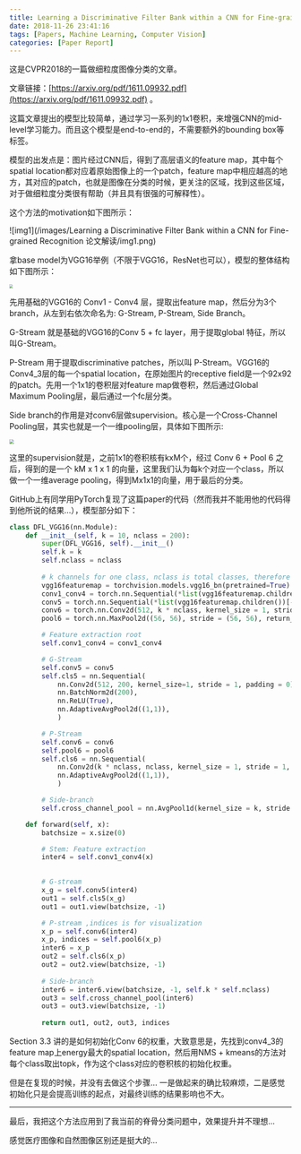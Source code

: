 ```yaml
---
title: Learning a Discriminative Filter Bank within a CNN for Fine-grained Recognition 论文解读
date: 2018-11-26 23:41:16
tags: [Papers, Machine Learning, Computer Vision] 
categories: [Paper Report]
---
```


这是CVPR2018的一篇做细粒度图像分类的文章。

文章链接：[https://arxiv.org/pdf/1611.09932.pdf](https://arxiv.org/pdf/1611.09932.pdf) 。

<!-- more -->

这篇文章提出的模型比较简单，通过学习一系列的1x1卷积，来增强CNN的mid-level学习能力。而且这个模型是end-to-end的，不需要额外的bounding box等标签。

模型的出发点是：图片经过CNN后，得到了高层语义的feature map，其中每个spatial location都对应着原始图像上的一个patch，feature map中相应越高的地方，其对应的patch，也就是图像在分类的时候，更关注的区域，找到这些区域，对于做细粒度分类很有帮助（并且具有很强的可解释性）。

这个方法的motivation如下图所示：

![img1](/images/Learning a Discriminative Filter Bank within a CNN for Fine-grained Recognition 论文解读/img1.png)


拿base model为VGG16举例（不限于VGG16，ResNet也可以），模型的整体结构如下图所示：

<!-- ![img2](/images/Learning a Discriminative Filter Bank within a CNN for Fine-grained Recognition 论文解读/img2.png) -->
<img src="/images/Learning a Discriminative Filter Bank within a CNN for Fine-grained Recognition 论文解读/img2.png" style="zoom:40%" />

先用基础的VGG16的 Conv1 - Conv4 层，提取出feature map，然后分为3个branch，从左到右依次命名为: G-Stream, P-Stream, Side Branch。

G-Stream 就是基础的VGG16的Conv 5 + fc layer，用于提取global 特征，所以叫G-Stream。

P-Stream 用于提取discriminative patches，所以叫 P-Stream。VGG16的Conv4_3层的每一个spatial location，在原始图片的receptive field是一个92x92的patch。先用一个1x1的卷积层对feature map做卷积，然后通过Global Maximum Pooling层，最后通过一个fc层分类。

Side branch的作用是对conv6层做supervision。核心是一个Cross-Channel Pooling层，其实也就是一个一维pooling层，具体如下图所示:

<!-- ![img3](/images/Learning a Discriminative Filter Bank within a CNN for Fine-grained Recognition 论文解读/img3.png) -->
<img src="/images/Learning a Discriminative Filter Bank within a CNN for Fine-grained Recognition 论文解读/img3.png" style="zoom:50%" />

这里的supervision就是，之前1x1的卷积核有kxM个，经过 Conv 6 + Pool 6 之后，得到的是一个 kM x 1 x 1 的向量，这里我们认为每k个对应一个class，所以做一个一维average pooling，得到Mx1x1的向量，用于最后的分类。

GitHub上有同学用PyTorch复现了这篇paper的代码（然而我并不能用他的代码得到他所说的结果...），模型部分如下：

```python
class DFL_VGG16(nn.Module):
	def __init__(self, k = 10, nclass = 200):
		super(DFL_VGG16, self).__init__()
		self.k = k
		self.nclass = nclass
		
		# k channels for one class, nclass is total classes, therefore k * nclass for conv6
		vgg16featuremap = torchvision.models.vgg16_bn(pretrained=True).features
		conv1_conv4 = torch.nn.Sequential(*list(vgg16featuremap.children())[:-11])
		conv5 = torch.nn.Sequential(*list(vgg16featuremap.children())[-11:])
		conv6 = torch.nn.Conv2d(512, k * nclass, kernel_size = 1, stride = 1, padding = 0)
		pool6 = torch.nn.MaxPool2d((56, 56), stride = (56, 56), return_indices = True)

		# Feature extraction root
		self.conv1_conv4 = conv1_conv4

		# G-Stream
		self.conv5 = conv5
		self.cls5 = nn.Sequential(
			nn.Conv2d(512, 200, kernel_size=1, stride = 1, padding = 0),
			nn.BatchNorm2d(200),
			nn.ReLU(True),
			nn.AdaptiveAvgPool2d((1,1)),
			)

		# P-Stream
		self.conv6 = conv6
		self.pool6 = pool6
		self.cls6 = nn.Sequential(
			nn.Conv2d(k * nclass, nclass, kernel_size = 1, stride = 1, padding = 0),
			nn.AdaptiveAvgPool2d((1,1)),
			)

		# Side-branch
		self.cross_channel_pool = nn.AvgPool1d(kernel_size = k, stride = k, padding = 0)

	def forward(self, x):
		batchsize = x.size(0)

		# Stem: Feature extraction
		inter4 = self.conv1_conv4(x)
        

		# G-stream
		x_g = self.conv5(inter4)
		out1 = self.cls5(x_g)
		out1 = out1.view(batchsize, -1)

		# P-stream ,indices is for visualization
		x_p = self.conv6(inter4)
		x_p, indices = self.pool6(x_p)
		inter6 = x_p
		out2 = self.cls6(x_p)
		out2 = out2.view(batchsize, -1)
		
		# Side-branch
		inter6 = inter6.view(batchsize, -1, self.k * self.nclass)
		out3 = self.cross_channel_pool(inter6)
		out3 = out3.view(batchsize, -1)
	
		return out1, out2, out3, indices
```



Section 3.3 讲的是如何初始化Conv 6的权重，大致意思是，先找到conv4_3的feature map上energy最大的spatial location，然后用NMS + kmeans的方法对每个class取出topk，作为这个class对应的卷积核的初始化权重。

但是在复现的时候，并没有去做这个步骤… 一是做起来的确比较麻烦，二是感觉初始化只是会提高训练的起点，对最终训练的结果影响也不大。

-----

最后，我把这个方法应用到了我当前的脊骨分类问题中，效果提升并不理想... 

感觉医疗图像和自然图像区别还是挺大的...  